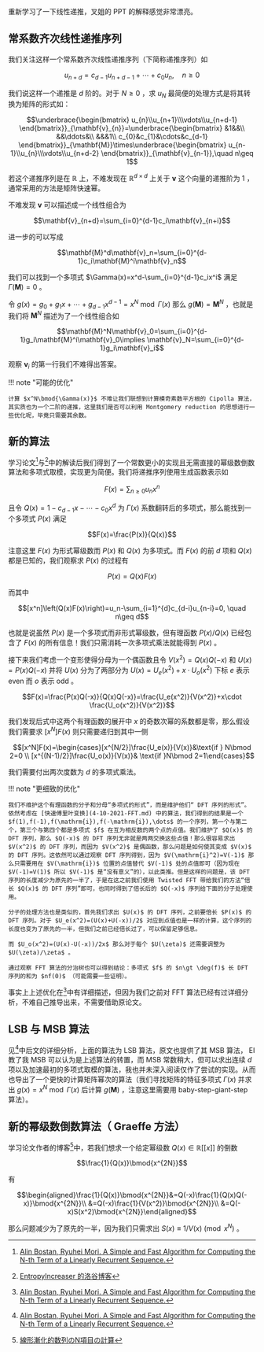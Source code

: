 重新学习了一下线性递推，叉姐的 PPT 的解释感觉非常漂亮。

## 常系数齐次线性递推序列

我们关注这样一个常系数齐次线性递推序列（下简称递推序列）如

$$u_{n+d}=c_{d-1}u_{n+d-1}+\cdots +c_0u_n,\quad n\geq 0$$

我们说这样一个递推是 $d$ 阶的。对于 $N\geq 0$ ，求 $u_N$ 最简便的处理方式是将其转换为矩阵的形式如：

$$\underbrace{\begin{bmatrix}
u_{n}\\u_{n+1}\\\vdots\\u_{n+d-1}
\end{bmatrix}}_{\mathbf{v}_{n}}=\underbrace{\begin{bmatrix}
&1&&\\
&&\ddots&\\
&&&1\\
c_{0}&c_{1}&\cdots&c_{d-1}
\end{bmatrix}}_{\mathbf{M}}\times\underbrace{\begin{bmatrix}
u_{n-1}\\u_{n}\\\vdots\\u_{n+d-2}
\end{bmatrix}}_{\mathbf{v}_{n-1}},\quad n\geq 1$$

若这个递推序列是在 $\mathbb{R}$ 上，不难发现在 $\mathbb{R}^{d\times d}$ 上关于 $\mathbf{v}$ 这个向量的递推阶为 $1$ ，通常采用的方法是矩阵快速幂。

不难发现 $\mathbf{v}$ 可以描述成一个线性组合为

$$\mathbf{v}_{n+d}=\sum_{i=0}^{d-1}c_i\mathbf{v}_{n+i}$$

进一步的可以写成

$$\mathbf{M}^d\mathbf{v}_n=\sum_{i=0}^{d-1}c_i\mathbf{M}^i\mathbf{v}_n$$

我们可以找到一个多项式 $\Gamma(x)=x^d-\sum_{i=0}^{d-1}c_ix^i$ 满足 $\Gamma(\mathbf{M})=0$ 。

令 $g(x)=g_0+g_1x+\cdots +g_{d-1}x^{d-1}=x^N\bmod{\Gamma(x)}$ 那么 $g(\mathbf{M})=\mathbf{M}^N$ ，也就是我们将 $\mathbf{M}^N$ 描述为了一个线性组合如

$$\mathbf{M}^N\mathbf{v}_0=\sum_{i=0}^{d-1}g_i\mathbf{M}^i\mathbf{v}_0\implies \mathbf{v}_N=\sum_{i=0}^{d-1}g_i\mathbf{v}_i$$

观察 $\mathbf{v}_i$ 的第一行我们不难得出答案。

!!! note "可能的优化"
    
    计算 $x^N\bmod{\Gamma(x)}$ 不难让我们联想到计算模奇素数平方根的 Cipolla 算法，其实质也为一个二阶的递推，这里我们是否可以利用 Montgomery reduction 的思想进行一些优化呢，毕竟只需要其余数。

## 新的算法

学习论文[^1]与[^2]中的解读后我们得到了一个常数更小的实现且无需直接的幂级数倒数算法和多项式取模，实现更为简便。我们将递推序列使用生成函数表示如

$$F(x)=\sum_{n\geq 0}u_nx^n$$

且令 $Q(x)=1-c_{d-1}x-\cdots -c_0x^d$ 为 $\Gamma(x)$ 系数翻转后的多项式，那么能找到一个多项式 $P(x)$ 满足

$$F(x)=\frac{P(x)}{Q(x)}$$

注意这里 $F(x)$ 为形式幂级数而 $P(x)$ 和 $Q(x)$ 为多项式。而 $F(x)$ 的前 $d$ 项和 $Q(x)$ 都是已知的，我们观察求 $P(x)$ 的过程有

$$P(x)=Q(x)F(x)$$

而其中

$$[x^n]\left(Q(x)F(x)\right)=u_n-\sum_{i=1}^{d}c_{d-i}u_{n-i}=0, \quad n\geq d$$

也就是说虽然 $P(x)$ 是一个多项式而非形式幂级数，但有理函数 $P(x)/Q(x)$ 已经包含了 $F(x)$ 的所有信息！我们只需消耗一次多项式乘法就能得到 $P(x)$ 。

接下来我们考虑一个变形使得分母为一个偶函数且令 $V(x^2)=Q(x)Q(-x)$ 和 $U(x)=P(x)Q(-x)$ 并将 $U(x)$ 分为了两部分为 $U(x)=U_e(x^2)+x\cdot U_o(x^2)$ 下标 $e$ 表示 even 而 $o$ 表示 odd 。

$$F(x)=\frac{P(x)Q(-x)}{Q(x)Q(-x)}=\frac{U_e(x^2)}{V(x^2)}+x\cdot \frac{U_o(x^2)}{V(x^2)}$$

我们发现后式中这两个有理函数的展开中 $x$ 的奇数次幂的系数都是零，那么假设我们需要求 $[x^N]F(x)$ 则只需要递归到其中一侧

$$[x^N]F(x)=\begin{cases}[x^{N/2}]\frac{U_e(x)}{V(x)}&\text{if } N\bmod 2=0 \\
[x^{(N-1)/2}]\frac{U_o(x)}{V(x)}& \text{if }N\bmod 2=1\end{cases}$$

我们需要付出两次度数为 $d$ 的多项式乘法。

!!! note "更细致的优化"

    我们不维护这个有理函数的分子和分母“多项式的形式”，而是维护他们“ DFT 序列的形式”。依然考虑在 [快速傅里叶变换](4-10-2021-FFT.md) 中的算法，我们得到的结果是一个 $f(1),f(-1),f(\mathrm{i}),f(-\mathrm{i}),\dots$ 的一个序列，第一个与第二个，第三个与第四个都是多项式 $f$ 在互为相反数的两个点的点值。我们维护了 $Q(x)$ 的 DFT 序列，那么 $Q(-x)$ 的 DFT 序列无非就是两两交换这些点值！那么很容易求出 $V(x^2)$ 的 DFT 序列，而因为 $V(x^2)$ 是偶函数，那么问题是如何使其变成 $V(x)$ 的 DFT 序列。这依然可以通过观察 DFT 序列得到，因为 $V(\mathrm{i}^2)=V(-1)$ 那么只需要用在 $V(\mathrm{i})$ 位置的点值替代 $V(-1)$ 处的点值即可（因为现在 $V(-1)=V(1)$ 所以 $V(-1)$ 是“没有意义”的），以此类推。但是这样的问题是，该 DFT 序列的长度减少为原先的一半了，于是在这之前我们使用 Twisted FFT 带给我们的方法“倍长 $Q(x)$ 的 DFT 序列”即可，也同时得到了倍长后的 $Q(-x)$ 序列给下面的分子处理使用。

    分子的处理方法也是类似的，首先我们求出 $U(x)$ 的 DFT 序列，之前要倍长 $P(x)$ 的 DFT 序列。对于 $U_e(x^2)=(U(x)+U(-x))/2$ 对应到点值也是一样的计算，这个序列的长度也变为了原先的一半，但我们之前已经倍长过了，可以保留足够信息。

    而 $U_o(x^2)=(U(x)-U(-x))/2x$ 那么对于每个 $U(\zeta)$ 还需要调整为 $U(\zeta)/\zeta$ 。

    通过观察 FFT 算法的分治树也可以得到结论：多项式 $f$ 的 $n\gt \deg(f)$ 长 DFT 序列的和为 $nf(0)$ （可能需要一些证明）。

事实上上述优化在[^1]中有详细描述，但因为我们之前对 FFT 算法已经有过详细分析，不难自己推导出来，不需要借助原论文。

## LSB 与 MSB 算法

见[^1]中后文的详细分析，上面的算法为 LSB 算法，原文也提供了其 MSB 算法， EI 教了我 MSB 可以认为是上述算法的转置，而 MSB 常数稍大，但可以求出连续 $d$ 项以及加速最初的多项式取模的算法，我也并未深入阅读仅作了尝试的实现。从而也导出了一个更快的计算矩阵幂次的算法（我们寻找矩阵的特征多项式 $\Gamma(x)$ 并求出 $g(x)=x^N\bmod{\Gamma(x)}$ 后计算 $g(\mathbf{M})$ ，注意这里需要用 baby-step-giant-step 算法）。

## 新的幂级数倒数算法（ Graeffe 方法）

学习论文作者的博客[^3]中，若我们想求一个给定幂级数 $Q(x)\in \mathbb{R}[[x]]$ 的倒数

$$\frac{1}{Q(x)}\bmod{x^{2N}}$$

有

$$\begin{aligned}\frac{1}{Q(x)}\bmod{x^{2N}}&=Q(-x)\frac{1}{Q(x)Q(-x)}\bmod{x^{2N}}\\
&=Q(-x)\frac{1}{V(x^2)}\bmod{x^{2N}}\\
&=Q(-x)S(x^2)\bmod{x^{2N}}\end{aligned}$$

那么问题减少为了原先的一半，因为我们只需求出 $S(x)\equiv 1/V(x)\pmod{x^{N}}$ 。

[^1]: [Alin Bostan, Ryuhei Mori. A Simple and Fast Algorithm for Computing the N-th Term of a Linearly Recurrent Sequence.](https://arxiv.org/abs/2008.08822)
[^2]: [EntropyIncreaser 的洛谷博客](https://www.luogu.com.cn/blog/EntropyIncreaser/solution-p4723)
[^3]: [線形漸化的数列のN項目の計算](https://qiita.com/ryuhe1/items/da5acbcce4ac1911f47a)

